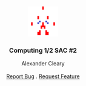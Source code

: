 <br/>
<p align="center">
  <a href="https://github.com/ClearyCoding/Computing-SAC2">
    <img src="assets/icon.png" alt="Logo" width="80" height="80">
  </a>

  <h3 align="center">Computing 1/2 SAC #2</h3>

  <p align="center">
    Alexander Cleary
    <br/>
    <br/>
    <a href="https://github.com/ClearyCoding/Computing-SAC1/issues">Report Bug</a>
    .
    <a href="https://github.com/ClearyCoding/Computing-SAC1/issues">Request Feature</a>
  </p>
</p>
